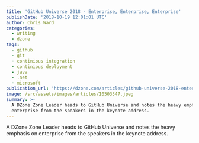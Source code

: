 ```yaml
---
title: 'GitHub Universe 2018 - Enterprise, Enterprise, Enterprise'
publishDate: '2018-10-19 12:01:01 UTC'
author: Chris Ward
categories:
  - writing
  - dzone
tags:
  - github
  - git
  - continious integration
  - continious deployment
  - java
  - .net
  - microsoft
publication_url: 'https://dzone.com/articles/github-universe-2018-enterprise-enterprise-enterpr'
image: /src/assets/images/articles/10503347.jpeg
summary: >-
  A DZone Zone Leader heads to GitHub Universe and notes the heavy emphasis on
  enterprise from the speakers in the keynote address.
---
```

A DZone Zone Leader heads to GitHub Universe and notes the heavy emphasis on enterprise from the speakers in the keynote address.

